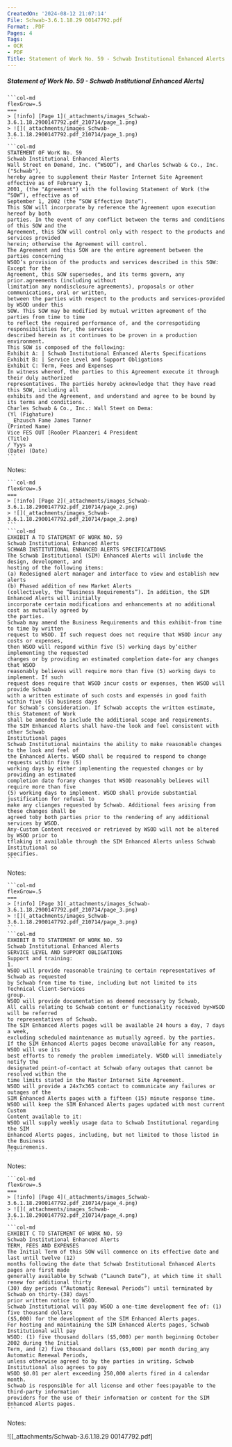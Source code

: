 ```yaml
---
CreatedOn: '2024-08-12 21:07:14'
File: Schwab-3.6.1.18.29 00147792.pdf
Format: .PDF
Pages: 4
Tags:
- OCR
- PDF
Title: Statement of Work No. 59 - Schwab Institutional Enhanced Alerts
---
```


##### Statement of Work No. 59 - Schwab Institutional Enhanced Alerts]

  
````col
```col-md
flexGrow=.5
===
> [!info] [Page 1](_attachments/images_Schwab-3.6.1.18.2900147792.pdf_210714/page_1.png)
> ![](_attachments/images_Schwab-3.6.1.18.2900147792.pdf_210714/page_1.png)
```  
```col-md
STATEMENT OF WorK No. 59
Schwab Institutional Enhanced Alerts  
Wall Street on Demand, Inc. (“WSOD”), and Charles Schwab & Co., Inc. ("Schwab"),
hereby agree to supplement their Master Internet Site Agreement effective as of February 1,
2001, (the "Agreement") with the following Statement of Work (the “SOW”), effective as of
September 1, 2002 (the “SOW Effective Date”).  
This SOW will incorporate by reference the Agreement upon execution hereof by both
parties. In the event of any conflict between the terms and conditions of this SOW and the
Agreement, this SOW will control only with respect to the products and services provided
herein; otherwise the Agreement will control.  
The Agreement and this SOW are the entire agreement between the parties concerning
WSOD’s provision of the products and services described in this SOW: Except for the
Agreement, this SOW supersedes, and its terms govern, any prior.agreements (including without
limitation any nondisclosure agreements), proposals or other communications, oral or written,
between the parties with respect to the products and services-provided by WSOD under this
SOW. This SOW may be modified by mutual written agreement of the parties from time to time
to reflect the required performance of, and the correspotiding responsibilities for, the services
described herein as it continues to be proven in a production environment.  
This SOW is composed of the following:  
Exhibit A: | Schwab Institutional Enhanced Alerts Specifications  
Exhibit B: | Service Level and Support Obligations  
Exhibit C: Term, Fees and Expenses  
In witness whereof, the parties to this Agreement execute it through their duly authorized  
representatives. The partiés hereby acknowledge that they have read this SOW, including all
exhibits and the Agreement, and understand and agree to be bound by its terms and conditions.  
Charles Schwab & Co., Inc.: Wall Steet on Dema:
(Yl (Fighature)  
_ Ehzusch Fame James Tanner  
(Printed Name)
Vice FES OUT [Roo0er Plaanzeri 4 President
(Title)  
/ Yyys a  
(Date) (Date)  
```
````
Notes:    
````col
```col-md
flexGrow=.5
===
> [!info] [Page 2](_attachments/images_Schwab-3.6.1.18.2900147792.pdf_210714/page_2.png)
> ![](_attachments/images_Schwab-3.6.1.18.2900147792.pdf_210714/page_2.png)
```  
```col-md
EXHIBIT A TO STATEMENT OF WORK NO. 59
Schwab Institutional Enhanced Alerts  
SCHWAB INSTITUTIONAL ENHANCED ALERTS SPECIFICATIONS  
The Schwab Institutional (SIM) Enhanced Alerts will include the design, development, and
hosting of the following items:  
(a) Redesigned alert manager and interface to view and establish new alerts
(b) Phased addition of new Market Alerts  
(collectively, the “Business Requirements”). In addition, the SIM Enhanced Alerts will initially
incorporate certain modifications and enhancements at no additional cost as mutually agreed by
the parties.  
Schwab may amend the Business Requirements and this exhibit-from time to time by written
request to WSOD. If such request does not require that WSOD incur any costs or expenses,
then WSOD will respond within five (5) working days by‘either implementing the requested
changes or by providing an estimated completion date-for any changes that WSOD
reasonably believes will require more than five (5) working days to implement. If such
request does require that WSOD incur costs or expenses, then WSOD will provide Schwab
with a written estimate of such costs and expensés in good faith within five (5) business days
for Schwab’s consideration. If Schwab accepts the written estimate, this Statement of Work
shall be amended to include the additional scope and requirements.  
The SIM Enhanced Alerts shall have-the look and feel consistent with other Schwab
Institutional pages  
Schwab Institutional maintains the ability to make reasonable changes to the look and feel of
the Enhanced Alerts. WSOD shall be required to respond to change requests within five (5)
working days by either implementing the requested changes or by providing an estimated
completion date forany changes that WSOD reasonably believes will require more than five
(5) working days to implement. WSOD shall provide substantial justification for refusal to
make any clianges requested by Schwab. Additional fees arising from these changes shall be
agreed toby both parties prior to the rendering of any additional services by WSOD.  
Any-Custom Content received or retrieved by WSOD will not be altered by WSOD prior to
tflaking it available through the SIM Enhanced Alerts unless Schwab Institutional so
specifies.  
```
````
Notes:    
````col
```col-md
flexGrow=.5
===
> [!info] [Page 3](_attachments/images_Schwab-3.6.1.18.2900147792.pdf_210714/page_3.png)
> ![](_attachments/images_Schwab-3.6.1.18.2900147792.pdf_210714/page_3.png)
```  
```col-md
EXHIBIT B TO STATEMENT OF WORK NO. 59
Schwab Institutional Enhanced Alerts  
SERVICE LEVEL AND SUPPORT OBLIGATIONS  
Support and training:  
1.  
WSOD will provide reasonable training to certain representatives of Schwab as requested
by Schwab from time to time, including but not limited to its Technical Client-Services  
group.
WSOD will provide documentation as deemed necessary by Schwab,  
All calls relating to Schwab content or functionality received by>WSOD will be referred
to representatives of Schwab.  
The SIM Enhanced Alerts pages will be available 24 hours a day, 7 days a week,
excluding scheduled maintenance as mutually agreed. by the parties.  
If the SIM Enhanced Alerts pages become unavailable for any reason, WSOD will use its
best efforts to remedy the problem immediately. WSOD will immediately notify the
designated point-of-contact at Schwab ofany outages that cannot be resolved within the
time limits stated in the Master Internet Site Agreement.  
WSOD will provide a 24x7x365 contact to communicate any failures or outages of the
SIM Enhanced Alerts pages with a fifteen (15) minute response time.  
WSOD will keep the SIM Enhanced Alerts pages updated with most current Custom
Content available to it:  
WSOD will supply weekly usage data to Schwab Institutional regarding the SIM
Enhanced Alerts pages, including, but not limited to those listed in the Business
Requiremenis.  
```
````
Notes:    
````col
```col-md
flexGrow=.5
===
> [!info] [Page 4](_attachments/images_Schwab-3.6.1.18.2900147792.pdf_210714/page_4.png)
> ![](_attachments/images_Schwab-3.6.1.18.2900147792.pdf_210714/page_4.png)
```  
```col-md
EXHIBIT C TO STATEMENT OF WORK NO. 59
Schwab Institutional Enhanced Alerts  
TERM, FEES AND EXPENSES  
The Initial Term of this SOW will commence on its effective date and last until twelve (12)
months following the date that Schwab Institutional Enhanced Alerts pages are first made
generally available by Schwab (“Launch Date”), at which time it shall renew for additional thirty
(30) day periods (“Automatic Renewal Periods”) until terminated by Schwab on thirty-(38) days’
prior written notice to WSOD.  
Schwab Institutional will pay WSOD a one-time development fee of: (1) five thousand dollars
($5,000) for the development of the SIM Enhanced Alerts pages.  
For hosting and maintaining the SIM Enhanced Alerts pages, Schwab Institutional will pay
WSOD: (1) five thousand dollars ($5,000) per month beginning October 2002 during the Initial
Term, and (2) five thousand dollars ($5,000) per month during_any Automatic Renewal Periods,
unless otherwise agreed to by the parties in writing. Schwab Institutional also agrees to pay
WSOD $0.01 per alert exceeding 250,000 alerts fired in 4 calendar month.  
Schwab is responsible for all license and other fees:payable to the third-party information
providers for the use of their information or content for the SIM Enhanced Alerts pages.  
```
````
Notes:  


![[_attachments/Schwab-3.6.1.18.29 00147792.pdf]